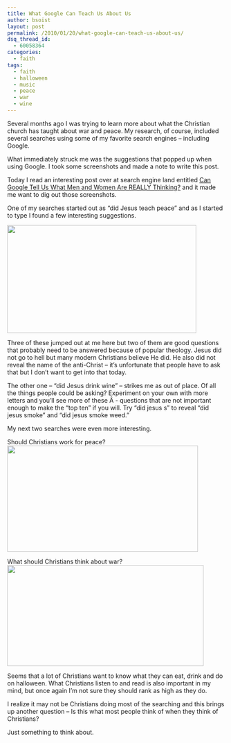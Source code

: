 ```yaml
---
title: What Google Can Teach Us About Us
author: bsoist
layout: post
permalink: /2010/01/20/what-google-can-teach-us-about-us/
dsq_thread_id:
  - 60058364
categories:
  - faith
tags:
  - faith
  - halloween
  - music
  - peace
  - war
  - wine
---
```

Several months ago I was trying to learn more about what the Christian church has taught about war and peace. My research, of course, included several searches using some of my favorite search engines &#8211; including Google.

What immediately struck me was the suggestions that popped up when using Google. I took some screenshots and made a note to write this post.

Today I read an interesting post over at search engine land entitled [Can Google Tell Us What Men and Women Are REALLY Thinking?][1] and it made me want to dig out those screenshots.

<!--more-->

One of my searches started out as &#8220;did Jesus teach peace&#8221; and as I started to type I found a few interesting suggestions.

<img class="alignnone size-full wp-image-1166" title="Did Jesus" src="http://whsjr.soistmann.com/oped/wp-content/uploads/2010/01/Picture-21.png" alt="" width="437" height="249" />

Three of these jumped out at me here but two of them are good questions that probably need to be answered because of popular theology. Jesus did not go to hell but many modern Christians believe He did. He also did not reveal the name of the anti-Christ &#8211; it&#8217;s unfortunate that people have to ask that but I don&#8217;t want to get into that today.

The other one &#8211; &#8220;did Jesus drink wine&#8221; &#8211; strikes me as out of place. Of all the things people could be asking? Experiment on your own with more letters and you&#8217;ll see more of these Â - questions that are not important enough to make the &#8220;top ten&#8221; if you will. Try &#8220;did jesus s&#8221; to reveal &#8220;did jesus smoke&#8221; and &#8220;did jesus smoke weed.&#8221;

My next two searches were even more interesting.

Should Christians work for peace?  
<img class="alignnone size-full wp-image-1167" title="Should Christians" src="http://whsjr.soistmann.com/oped/wp-content/uploads/2010/01/Picture-1.png" alt="" width="441" height="245" /></a>

What should Christians think about war?  
<img class="alignnone size-full wp-image-1168" title="What Should Christians" src="http://whsjr.soistmann.com/oped/wp-content/uploads/2010/01/Picture-3.png" alt="" width="454" height="233" /></a>

Seems that a lot of Christians want to know what they can eat, drink and do on halloween. What Christians listen to and read is also important in my mind, but once again I&#8217;m not sure they should rank as high as they do.

I realize it may not be Christians doing most of the searching and this brings up another question &#8211; Is this what most people think of when they think of Christians?

Just something to think about.</a>

 [1]: http://searchengineland.com/can-google-tell-us-what-men-and-women-are-really-thinking-33691?utm_source=feedburner&#038;utm_medium=feed&#038;utm_campaign=Feed%3A+searchengineland+%28Search+Engine+Land%29&#038;utm_content=Google+Reader
